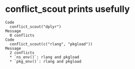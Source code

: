 # conflict_scout prints usefully

    Code
      conflict_scout("dplyr")
    Message
      0 conflicts
    Code
      conflict_scout(c("rlang", "pkgload"))
    Message
      2 conflicts
      * `ns_env()`: rlang and pkgload
      * `pkg_env()`: rlang and pkgload

